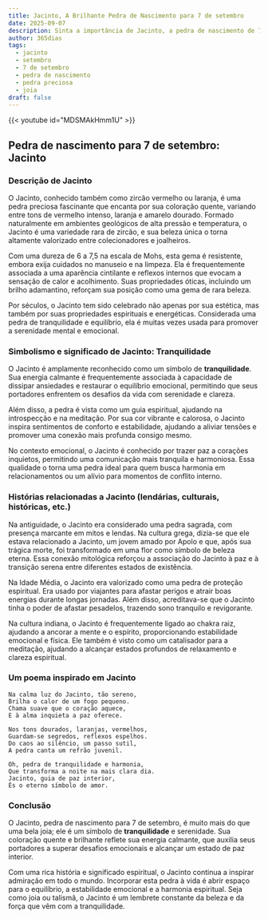 ```yaml
---
title: Jacinto, A Brilhante Pedra de Nascimento para 7 de setembro
date: 2025-09-07
description: Sinta a importância de Jacinto, a pedra de nascimento de 7 de setembro que simboliza Tranquilidade. Deixe que sua beleza e significado iluminem seu dia.
author: 365dias
tags:
  - jacinto
  - setembro
  - 7 de setembro
  - pedra de nascimento
  - pedra preciosa
  - joia
draft: false
---
```


{{< youtube id="MDSMAkHmm1U" >}}

## Pedra de nascimento para 7 de setembro: Jacinto

### Descrição de Jacinto

O Jacinto, conhecido também como zircão vermelho ou laranja, é uma pedra preciosa fascinante que encanta por sua coloração quente, variando entre tons de vermelho intenso, laranja e amarelo dourado. Formado naturalmente em ambientes geológicos de alta pressão e temperatura, o Jacinto é uma variedade rara de zircão, e sua beleza única o torna altamente valorizado entre colecionadores e joalheiros.

Com uma dureza de 6 a 7,5 na escala de Mohs, esta gema é resistente, embora exija cuidados no manuseio e na limpeza. Ela é frequentemente associada a uma aparência cintilante e reflexos internos que evocam a sensação de calor e acolhimento. Suas propriedades óticas, incluindo um brilho adamantino, reforçam sua posição como uma gema de rara beleza.

Por séculos, o Jacinto tem sido celebrado não apenas por sua estética, mas também por suas propriedades espirituais e energéticas. Considerada uma pedra de tranquilidade e equilíbrio, ela é muitas vezes usada para promover a serenidade mental e emocional.

### Simbolismo e significado de Jacinto: Tranquilidade

O Jacinto é amplamente reconhecido como um símbolo de **tranquilidade**. Sua energia calmante é frequentemente associada à capacidade de dissipar ansiedades e restaurar o equilíbrio emocional, permitindo que seus portadores enfrentem os desafios da vida com serenidade e clareza.

Além disso, a pedra é vista como um guia espiritual, ajudando na introspecção e na meditação. Por sua cor vibrante e calorosa, o Jacinto inspira sentimentos de conforto e estabilidade, ajudando a aliviar tensões e promover uma conexão mais profunda consigo mesmo.

No contexto emocional, o Jacinto é conhecido por trazer paz a corações inquietos, permitindo uma comunicação mais tranquila e harmoniosa. Essa qualidade o torna uma pedra ideal para quem busca harmonia em relacionamentos ou um alívio para momentos de conflito interno.

### Histórias relacionadas a Jacinto (lendárias, culturais, históricas, etc.)

Na antiguidade, o Jacinto era considerado uma pedra sagrada, com presença marcante em mitos e lendas. Na cultura grega, dizia-se que ele estava relacionado a Jacinto, um jovem amado por Apolo e que, após sua trágica morte, foi transformado em uma flor como símbolo de beleza eterna. Essa conexão mitológica reforçou a associação do Jacinto à paz e à transição serena entre diferentes estados de existência.

Na Idade Média, o Jacinto era valorizado como uma pedra de proteção espiritual. Era usado por viajantes para afastar perigos e atrair boas energias durante longas jornadas. Além disso, acreditava-se que o Jacinto tinha o poder de afastar pesadelos, trazendo sono tranquilo e revigorante.

Na cultura indiana, o Jacinto é frequentemente ligado ao chakra raiz, ajudando a ancorar a mente e o espírito, proporcionando estabilidade emocional e física. Ele também é visto como um catalisador para a meditação, ajudando a alcançar estados profundos de relaxamento e clareza espiritual.

### Um poema inspirado em Jacinto

```
Na calma luz do Jacinto, tão sereno,  
Brilha o calor de um fogo pequeno.  
Chama suave que o coração aquece,  
E à alma inquieta a paz oferece.

Nos tons dourados, laranjas, vermelhos,  
Guardam-se segredos, reflexos espelhos.  
Do caos ao silêncio, um passo sutil,  
A pedra canta um refrão juvenil.

Oh, pedra de tranquilidade e harmonia,  
Que transforma a noite na mais clara dia.  
Jacinto, guia de paz interior,  
És o eterno símbolo de amor.
```

### Conclusão

O Jacinto, pedra de nascimento para 7 de setembro, é muito mais do que uma bela joia; ele é um símbolo de **tranquilidade** e serenidade. Sua coloração quente e brilhante reflete sua energia calmante, que auxilia seus portadores a superar desafios emocionais e alcançar um estado de paz interior.

Com uma rica história e significado espiritual, o Jacinto continua a inspirar admiração em todo o mundo. Incorporar esta pedra à vida é abrir espaço para o equilíbrio, a estabilidade emocional e a harmonia espiritual. Seja como joia ou talismã, o Jacinto é um lembrete constante da beleza e da força que vêm com a tranquilidade.